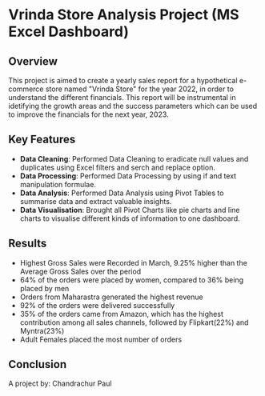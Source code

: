 
# Vrinda Store Analysis Project (MS Excel Dashboard)

## Overview
This project is aimed to create a yearly sales report for a hypothetical e-commerce store named "Vrinda Store" for the year 2022, in order to understand the different financials. This report will be instrumental in idetifying the growth areas and the success parameters which can be used to improve the financials for the next year, 2023.

## Key Features
- **Data Cleaning**: Performed Data Cleaning to eradicate null values and duplicates using Excel filters and serch and replace option.
- **Data Processing**: Performed Data Processing by using if and text manipulation formulae. 
- **Data Analysis**: Performed Data Analysis using Pivot Tables to summarise data and extract valuable insights.
- **Data Visualisation**: Brought all Pivot Charts like pie charts and line charts to visualise different kinds of information to one dashboard.

## Results
- Highest Gross Sales were Recorded in March, 9.25% higher than the Average Gross Sales over the period
- 64% of the orders were placed by women, compared to 36% being placed by men
- Orders from Maharastra generated the highest revenue
- 92% of the orders were delivered successfully
- 35% of the orders came from Amazon, which has the highest contribution among all sales channels, followed by Flipkart(22%) and Myntra(23%)
- Adult Females placed the most number of orders


## Conclusion




A project by: Chandrachur Paul
